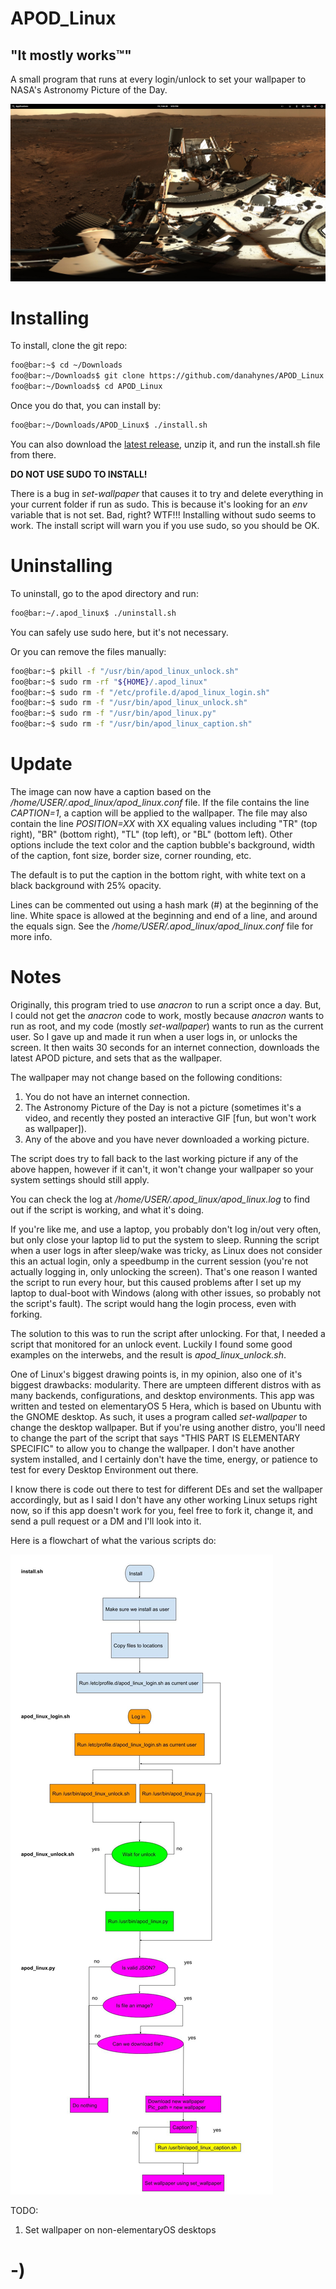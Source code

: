 <!----------------------------------------------------------------------------->
<!-- Filename: README.md                                       /          \  -->
<!-- Project : APOD_Linux                                     |     ()     | -->
<!-- Date    : 02/21/2019                                     |            | -->
<!-- Author  : Dana Hynes                                     |   \____/   | -->
<!-- License : WTFPLv2                                         \          /  -->
<!----------------------------------------------------------------------------->

# APOD_Linux
## "It mostly works™"

A small program that runs at every login/unlock to set your wallpaper to
NASA's Astronomy Picture of the Day.

![](screenshot.png)

# Installing

To install, clone the git repo:
```bash
foo@bar:~$ cd ~/Downloads
foo@bar:~/Downloads$ git clone https://github.com/danahynes/APOD_Linux
foo@bar:~/Downloads$ cd APOD_Linux
```

Once you do that, you can install by:
```bash
foo@bar:~/Downloads/APOD_Linux$ ./install.sh
```
You can also download the
[latest release](http://github.com/danahynes/APOD_Linux/releases/latest), unzip
it, and run the install.sh file from there.

**DO NOT USE SUDO TO INSTALL!**

There is a bug in *set-wallpaper* that causes it to try and delete everything in
your current folder if run as sudo. This is because it's looking for an *env*
variable that is not set. Bad, right? WTF!!! Installing without sudo
seems to work. The install script will warn you if you use sudo, so you should
be OK.

# Uninstalling

To uninstall, go to the apod directory and run:
```bash
foo@bar:~/.apod_linux$ ./uninstall.sh
```
You can safely use sudo here, but it's not necessary.

Or you can remove the files manually:
```bash
foo@bar:~$ pkill -f "/usr/bin/apod_linux_unlock.sh"
foo@bar:~$ sudo rm -rf "${HOME}/.apod_linux"
foo@bar:~$ sudo rm -f "/etc/profile.d/apod_linux_login.sh"
foo@bar:~$ sudo rm -f "/usr/bin/apod_linux_unlock.sh"
foo@bar:~$ sudo rm -f "/usr/bin/apod_linux.py"
foo@bar:~$ sudo rm -f "/usr/bin/apod_linux_caption.sh"
```

# Update

The image can now have a caption based on the
*/home/USER/.apod_linux/apod_linux.conf* file.
If the file contains the line *CAPTION=1*, a caption will be applied to the
wallpaper. The file may also contain the line *POSITION=XX* with XX equaling
values including "TR" (top right), "BR" (bottom right), "TL" (top left), or "BL"
(bottom left). Other options include the text color and the caption bubble's
background, width of the caption, font size, border size, corner rounding, etc.

The default is to put the caption in the bottom right, with white text on a
black background with 25% opacity.

Lines can be commented out using a hash mark (#) at the beginning of the line.
White space is allowed at the beginning and end of a line, and around the equals
sign. See the */home/USER/.apod_linux/apod_linux.conf* file for more info.


# Notes

Originally, this program tried to use *anacron* to run a script once a day. But,
I could not get the *anacron* code to work, mostly because *anacron* wants to
run as root, and  my code (mostly *set-wallpaper*) wants to run as the current
user. So I gave up and made it run when a user logs in, or unlocks the screen.
It then waits 30 seconds for an internet connection, downloads the latest APOD
picture, and sets that as the wallpaper.

The wallpaper may not change based on the following conditions:
1. You do not have an internet connection.
2. The Astronomy Picture of the Day is not a picture (sometimes it's a video,
and recently they posted an interactive GIF [fun, but won't work as wallpaper]).
3. Any of the above and you have never downloaded a working picture.

The script does try to fall back to the last working picture if any of the above
happen, however if it can't, it won't change your wallpaper so your system
settings should still apply.

You can check the log at */home/USER/.apod_linux/apod_linux.log* to find out if
the script is working, and what it's doing.

If you're like me, and use a laptop, you probably don't log in/out very often,
but only close your laptop lid to put the system to sleep. Running the script
when a user logs in after sleep/wake was tricky, as Linux does not consider this
an actual login, only a speedbump in the current session (you're not actually
logging in, only unlocking the screen). That's one reason I wanted the script to
run every hour, but this caused problems after I set up my laptop to dual-boot
with Windows (along with other issues, so probably not the script's fault). The
script would hang the login process, even with forking.

The solution to this was to run the script after unlocking. For that, I
needed a script that monitored for an unlock event. Luckily I found some good
examples on the interwebs, and the result is *apod_linux_unlock.sh*.

One of Linux's biggest drawing points is, in my opinion, also one of it's
biggest drawbacks: modularity. There are umpteen different distros with as many
backends, configurations, and desktop environments. This app was written and
tested on elementaryOS 5 Hera, which is based on Ubuntu with the GNOME desktop.
As such, it uses a program called *set-wallpaper* to change the desktop
wallpaper. But if you're using another distro, you'll need to change the part of
the script that says "THIS PART IS ELEMENTARY SPECIFIC" to allow you to change
the wallpaper. I don't have another system installed, and I certainly don't have
the time, energy, or patience to test for every Desktop Environment out there.

I know there is code out there to test for different DEs and set the wallpaper
accordingly, but as I said I don't have any other working Linux setups right
now, so if this app doesn't work for you, feel free to fork it, change it, and
send a pull request or a DM and I'll look into it.

Here is a flowchart of what the various scripts do:

![](APOD_Linux.jpg)

TODO:

1. Set wallpaper on non-elementaryOS desktops

# -)
